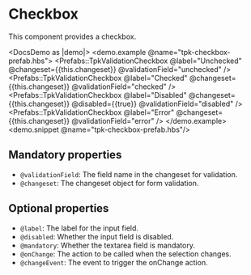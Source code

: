 # Checkbox

This component provides a checkbox.

<DocsDemo as |demo|>
  <demo.example @name="tpk-checkbox-prefab.hbs">
      <Prefabs::TpkValidationCheckbox
        @label="Unchecked"
        @changeset={{this.changeset}}
        @validationField="unchecked"
      />
      <Prefabs::TpkValidationCheckbox
        @label="Checked"
        @changeset={{this.changeset}} 
        @validationField="checked"
      />
      <Prefabs::TpkValidationCheckbox
        @label="Disabled"
        @changeset={{this.changeset}}
        @disabled={{true}}
        @validationField="disabled"
      />
      <Prefabs::TpkValidationCheckbox
        @label="Error"
        @changeset={{this.changeset}}
        @validationField="error"
      />
  </demo.example>
  <demo.snippet @name="tpk-checkbox-prefab.hbs"/>
</DocsDemo>

## Mandatory properties

- `@validationField`: The field name in the changeset for validation.
- `@changeset`: The changeset object for form validation.

## Optional properties

- `@label`: The label for the input field.
- `@disabled`: Whether the input field is disabled.
- `@mandatory`: Whether the textarea field is mandatory.
- `@onChange`: The action to be called when the selection changes. 
- `@changeEvent`: The event to trigger the onChange action.
